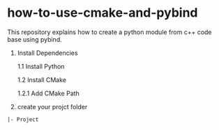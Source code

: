 # how-to-use-cmake-and-pybind
This repository explains how to create a python module from c++ code base using pybind.

1. Install Dependencies 

    1.1 Install Python 

    1.2 Install CMake

    1.2.1 Add CMake Path 

2. create your projct folder 

```
|- Project
```
